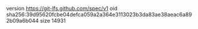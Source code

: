 version https://git-lfs.github.com/spec/v1
oid sha256:39d95620fcbe04defca059a2a364e3113023b3da83ae38aeac6a892b09a6b044
size 14931
